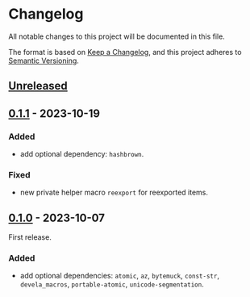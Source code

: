# Changelog

All notable changes to this project will be documented in this file.

The format is based on [Keep a Changelog], and this project adheres to
[Semantic Versioning].

## [Unreleased]

## [0.1.1] - 2023-10-19

### Added
- add optional dependency: `hashbrown`.

### Fixed
- new private helper macro `reexport` for reexported items.

## [0.1.0] - 2023-10-07

First release.

### Added
- add optional dependencies:
  `atomic`, `az`, `bytemuck`, `const-str`, `devela_macros`, `portable-atomic`, `unicode-segmentation`.

[unreleased]: https://github.com/andamira/devela_macros/compare/v0.1.1...HEAD
[0.1.1]: https://github.com/andamira/devela_macros/releases/tag/v0.1.1
[0.1.0]: https://github.com/andamira/devela_macros/releases/tag/v0.1.0

[Keep a Changelog]: https://keepachangelog.com/en/1.0.0/
[Semantic Versioning]: https://semver.org/spec/v2.0.0.html

